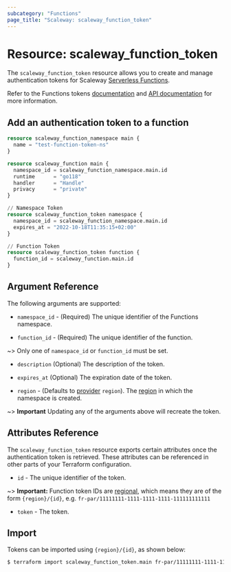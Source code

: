 ```yaml
---
subcategory: "Functions"
page_title: "Scaleway: scaleway_function_token"
---
```


# Resource: scaleway_function_token

The `scaleway_function_token` resource allows you to create and manage authentication tokens for Scaleway [Serverless Functions](https://www.scaleway.com/en/docs/serverless/functions/).

Refer to the Functions tokens [documentation](https://www.scaleway.com/en/docs/serverless/functions/how-to/create-auth-token-from-console/) and [API documentation](https://www.scaleway.com/en/developers/api/serverless-functions/#path-tokens-list-all-tokens) for more information.

## Add an authentication token to a function

```terraform
resource scaleway_function_namespace main {
  name = "test-function-token-ns"
}

resource scaleway_function main {
  namespace_id = scaleway_function_namespace.main.id
  runtime      = "go118"
  handler      = "Handle"
  privacy      = "private"
}

// Namespace Token
resource scaleway_function_token namespace {
  namespace_id = scaleway_function_namespace.main.id
  expires_at = "2022-10-18T11:35:15+02:00"
}

// Function Token
resource scaleway_function_token function {
  function_id = scaleway_function.main.id
}
```

## Argument Reference

The following arguments are supported:

- `namespace_id` - (Required) The unique identifier of the Functions namespace.

- `function_id` - (Required) The unique identifier of the function.

~> Only one of `namespace_id` or `function_id` must be set.

- `description` (Optional) The description of the token.

- `expires_at` (Optional) The expiration date of the token.

- `region` - (Defaults to [provider](../index.md#region) `region`). The [region](../guides/regions_and_zones.md#regions) in which the namespace is created.

~> **Important** Updating any of the arguments above will recreate the token.

## Attributes Reference

The `scaleway_function_token` resource exports certain attributes once the authentication token is retrieved. These attributes can be referenced in other parts of your Terraform configuration.

- `id` - The unique identifier of the token.

~> **Important:** Function token IDs are [regional](../guides/regions_and_zones.md#resource-ids), which means they are of the form `{region}/{id}`, e.g. `fr-par/11111111-1111-1111-1111-111111111111`

- `token` - The token.

## Import

Tokens can be imported using `{region}/{id}`, as shown below:

```bash
$ terraform import scaleway_function_token.main fr-par/11111111-1111-1111-1111-111111111111
```
